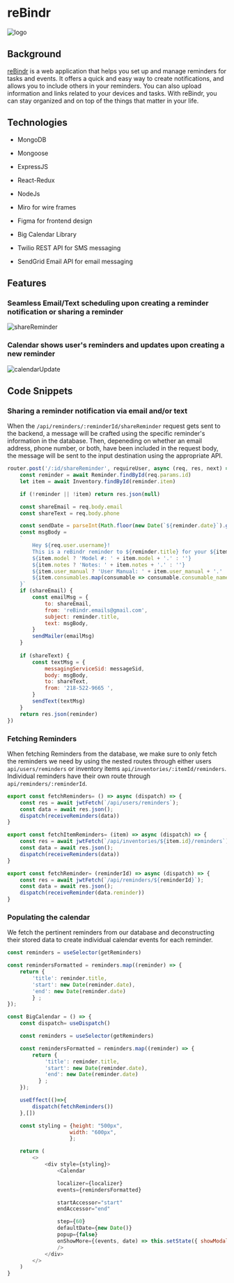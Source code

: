 # reBindr

![logo](./frontend/public/logo-color.png)

## Background

[reBindr](http://rebindr.onrender.com/) is a web application that helps you set up and manage reminders for tasks and events. It offers a quick and easy way to create notifications, and allows you to include others in your reminders. You can also upload information and links related to your devices and tasks. With reBindr, you can stay organized and on top of the things that matter in your life.

## Technologies

* MongoDB
* Mongoose
* ExpressJS
* React-Redux
* NodeJs

* Miro for wire frames
* Figma for frontend design
* Big Calendar Library
* Twilio REST API for SMS messaging
* SendGrid Email API for email messaging

## Features

### Seamless Email/Text scheduling upon creating a reminder notification or sharing a reminder

![shareReminder](https://github.com/jimmyvo39/reBindr/blob/main/frontend/public/shareReminder.gif)

### Calendar shows user's reminders and updates upon creating a new reminder

![calendarUpdate](https://github.com/jimmyvo39/reBindr/blob/main/frontend/public/calendarupdate.gif?raw=true)

## Code Snippets

### Sharing a reminder notification via email and/or text

When the `/api/reminders/:reminderId/shareReminder` request gets sent to the backend, a message will be crafted using the specific reminder's information in the database. Then, depeneding on whether an email address, phone number, or both, have been included in the request body, the message will be sent to the input destination using the appropriate API.

```js
router.post('/:id/shareReminder', requireUser, async (req, res, next) => {
    const reminder = await Reminder.findById(req.params.id)
    let item = await Inventory.findById(reminder.item)

    if (!reminder || !item) return res.json(null)

    const shareEmail = req.body.email
    const shareText = req.body.phone

    const sendDate = parseInt(Math.floor(new Date(`${reminder.date}`).getTime() / 1000))
    const msgBody = 
    `   
        Hey ${req.user.username}!
        This is a reBindr reminder to ${reminder.title} for your ${item.name}. This is due ${reminder.date}!  
        ${item.model ? 'Model #: ' + item.model + '.' : ''} 
        ${item.notes ? 'Notes: ' + item.notes + '.' : ''} 
        ${item.user_manual ? 'User Manual: ' + item.user_manual + '.' : ''} 
        ${item.consumables.map(consumable => consumable.consumable_name + ': ' + consumable.link)} 
    }`
    if (shareEmail) {
        const emailMsg = {
            to: shareEmail, 
            from: 'reBindr.emails@gmail.com',
            subject: reminder.title,
            text: msgBody,
        }      
        sendMailer(emailMsg)    
    }
    
    if (shareText) {
        const textMsg = {
            messagingServiceSid: messageSid,
            body: msgBody,
            to: shareText,
            from: '218-522-9665 ',
        }
        sendText(textMsg)
    }
    return res.json(reminder)
})
```

### Fetching Reminders

When fetching Reminders from the database, we make sure to only fetch the reminders we need by using the nested routes through either users `api/users/reminders` or inventory items `api/inventories/:itemId/reminders`. Individual reminders have their own route through `api/reminders/:reminderId`.

```js
export const fetchReminders= () => async (dispatch) => {
    const res = await jwtFetch(`/api/users/reminders`);
    const data = await res.json();
    dispatch(receiveReminders(data))
}

export const fetchItemReminders= (item) => async (dispatch) => {    
    const res = await jwtFetch(`/api/inventories/${item.id}/reminders`);
    const data = await res.json();
    dispatch(receiveReminders(data))
}

export const fetchReminder= (reminderId) => async (dispatch) => {
    const res = await jwtFetch(`/api/reminders/${reminderId}`);
    const data = await res.json();
    dispatch(receiveReminder(data.reminder))
}
```

### Populating the calendar

We fetch the pertinent reminders from our database and deconstructing their stored data to create individual calendar events for each reminder.

```js
const reminders = useSelector(getReminders)

const remindersFormatted = reminders.map((reminder) => {
    return {
        'title': reminder.title,
        'start': new Date(reminder.date),
        'end': new Date(reminder.date)
        } ;
});
```

```js
const BigCalendar = () => {
    const dispatch= useDispatch()

    const reminders = useSelector(getReminders)

    const remindersFormatted = reminders.map((reminder) => {
        return {
            'title': reminder.title,
            'start': new Date(reminder.date),
            'end': new Date(reminder.date)
          } ;
    });

    useEffect(()=>{
        dispatch(fetchReminders())
    },[])

    const styling = {height: "500px",  
                    width: "600px",
                    };

    return (
        <>    
            <div style={styling}>
                <Calendar

                localizer={localizer}
                events={remindersFormatted}

                startAccessor="start"
                endAccessor="end"

                step={60}
                defaultDate={new Date()}
                popup={false}
                onShowMore={(events, date) => this.setState({ showModal: true, events })}
                />
            </div>
        </>
    )
}
```
